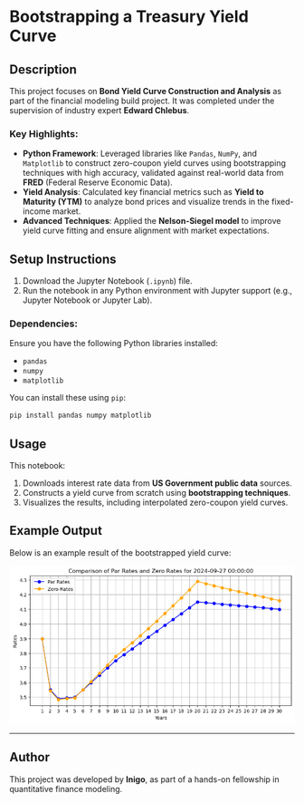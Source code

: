 # Bootstrapping a Treasury Yield Curve

## Description

This project focuses on **Bond Yield Curve Construction and Analysis** as part of the financial modeling build project. It was completed under the supervision of industry expert **Edward Chlebus**.

### Key Highlights:
- **Python Framework**: Leveraged libraries like `Pandas`, `NumPy`, and `Matplotlib` to construct zero-coupon yield curves using bootstrapping techniques with high accuracy, validated against real-world data from **FRED** (Federal Reserve Economic Data).
- **Yield Analysis**: Calculated key financial metrics such as **Yield to Maturity (YTM)** to analyze bond prices and visualize trends in the fixed-income market.
- **Advanced Techniques**: Applied the **Nelson-Siegel model** to improve yield curve fitting and ensure alignment with market expectations.

## Setup Instructions

1. Download the Jupyter Notebook (`.ipynb`) file.
2. Run the notebook in any Python environment with Jupyter support (e.g., Jupyter Notebook or Jupyter Lab).

### Dependencies:
Ensure you have the following Python libraries installed:
- `pandas`
- `numpy`
- `matplotlib`

You can install these using `pip`:
```bash
pip install pandas numpy matplotlib
```

## Usage

This notebook:
1. Downloads interest rate data from **US Government public data** sources.
2. Constructs a yield curve from scratch using **bootstrapping techniques**.
3. Visualizes the results, including interpolated zero-coupon yield curves.

## Example Output

Below is an example result of the bootstrapped yield curve:

![Example Yield Curve](example_yield_curve.png)

---

## Author

This project was developed by **Inigo**, as part of a hands-on fellowship in quantitative finance modeling.
